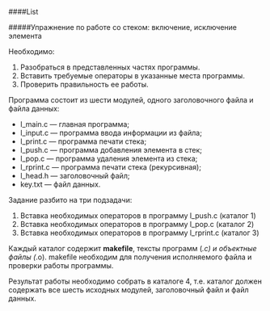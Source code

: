 ####List

#####Упражнение по работе со стеком: включение, исключение элемента 

Необходимо: 

 1. Разобраться в представленных частях программы.  
 2. Вставить требуемые операторы в указанные места программы. 
 3. Проверить правильность ее работы. 

Программа состоит из шести модулей, одного заголовочного файла и файла данных:  

 + l_main.c — главная программа;  
 + l_input.c — программа ввода информации из файла;  
 + l_print.c — программа печати стека;  
 + l_push.c — программа добавления элемента в стек;  
 + l_pop.c — программа удаления элемента из стека;  
 + l_rprint.c — программа печати стека (рекурсивная);  
 + l_head.h — заголовочный файл;  
 + key.txt — файл данных.  

Задание разбито на три подзадачи:  

 1. Вставка необходимых операторов в программу l_push.c (каталог 1)  
 2. Вставка необходимых операторов в программу l_pop.c (каталог 2)  
 3. Вставка необходимых операторов в программу l_rprint.c (каталог 3)  

Каждый каталог содержит **makefile**, тексты программ (*.c) и объектные файлы (*.o). makefile необходим для получения исполняемого файла и проверки работы программы.  

Результат работы необходимо собрать в каталоге 4, т.е. каталог должен содержать все шесть исходных модулей, заголовочный файл и файл данных.  
